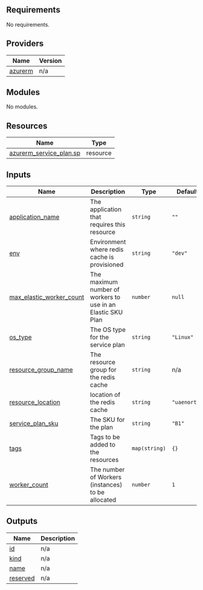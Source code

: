 ## Requirements

No requirements.

## Providers

| Name | Version |
|------|---------|
| <a name="provider_azurerm"></a> [azurerm](#provider\_azurerm) | n/a |

## Modules

No modules.

## Resources

| Name | Type |
|------|------|
| [azurerm_service_plan.sp](https://registry.terraform.io/providers/hashicorp/azurerm/latest/docs/resources/service_plan) | resource |

## Inputs

| Name | Description | Type | Default | Required |
|------|-------------|------|---------|:--------:|
| <a name="input_application_name"></a> [application\_name](#input\_application\_name) | The application that requires this resource | `string` | `""` | no |
| <a name="input_env"></a> [env](#input\_env) | Environment where redis cache is provisioned | `string` | `"dev"` | no |
| <a name="input_max_elastic_worker_count"></a> [max\_elastic\_worker\_count](#input\_max\_elastic\_worker\_count) | The maximum number of workers to use in an Elastic SKU Plan | `number` | `null` | no |
| <a name="input_os_type"></a> [os\_type](#input\_os\_type) | The OS type for the service plan | `string` | `"Linux"` | no |
| <a name="input_resource_group_name"></a> [resource\_group\_name](#input\_resource\_group\_name) | The resource group for the redis cache | `string` | n/a | yes |
| <a name="input_resource_location"></a> [resource\_location](#input\_resource\_location) | location of the redis cache | `string` | `"uaenorth"` | no |
| <a name="input_service_plan_sku"></a> [service\_plan\_sku](#input\_service\_plan\_sku) | The SKU for the plan | `string` | `"B1"` | no |
| <a name="input_tags"></a> [tags](#input\_tags) | Tags to be added to the resources | `map(string)` | `{}` | no |
| <a name="input_worker_count"></a> [worker\_count](#input\_worker\_count) | The number of Workers (instances) to be allocated | `number` | `1` | no |

## Outputs

| Name | Description |
|------|-------------|
| <a name="output_id"></a> [id](#output\_id) | n/a |
| <a name="output_kind"></a> [kind](#output\_kind) | n/a |
| <a name="output_name"></a> [name](#output\_name) | n/a |
| <a name="output_reserved"></a> [reserved](#output\_reserved) | n/a |
